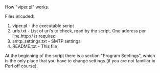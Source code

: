   How "viper.pl" works.

  Files inlcuded:
   1. viper.pl      - the executable script
   2. urls.txt          - List of url's to check, read by the script.
                          One address per line.http:// is required
   3. smtp_settings.txt - SMTP settings
   4. README.txt        - This file

At the beginning of the script there is a section "Program Seetings", which is the only place 
that you have to change settings.(if you are not familiar in Perl off course).
